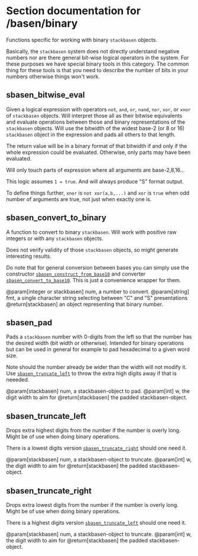 <!-- NOTE! This file is autogenerated from files under stack/maximasrc do not edit here. -->
# Section documentation for /basen/binary

Functions specific for working with binary `stackbasen` objects.

Basically, the `stackbasen` system does not directly understand negative
numbers nor are there general bit-wise logical operators in the system. For
these purposes we have special binary tools in this category. The common thing
for these tools is that you need to describe the number of bits in your numbers
otherwise things won't work.


## sbasen_bitwise_eval<a id='sbasen_bitwise_eval'></a>

Given a logical expression with operators `not`, `and`, `or`, `nand`, `nor`,
`xor`, or `xnor` of `stackbasen` objects. Will interpret those all as their
bitwise equivalents and evaluate operations between those and binary
representations of the `stackbasen` objects. Will use the bitwidth of
the widest base-2 (or 8 or 16) `stackbasen` object in the expression and
pads all others to that length.

The return value will be in a binary format of that bitwidth if and only if
the whole expression could be evaluated. Otherwise, only parts may have been
evaluated.

Will only touch parts of expression where all arguments are base-2,8,16...

This logic assumes `1 = true`. And will always produce "S" format output.

To define things further, `xnor` is `not xor(a,b,...)` and `xor` is `true`
when odd number of arguments are true, not just when exactly one is.


## sbasen_convert_to_binary<a id='sbasen_convert_to_binary'></a>

A function to convert to binary `stackbasen`. Will work with positive
raw integers or with any `stackbasen` objects.

Does not verify validity of those `stackbasen` objects, so might generate
interesting results.

Do note that for general conversion between bases you can simply use
the constructor [`sbasen_construct_from_base10`](../index.md#sbasen_construct_from_base10) and converter
[`sbasen_convert_to_base10`](../index.md#sbasen_convert_to_base10). This is just a convenience wrapper for them.

@param[integer or stackbasen] num, a number to convert.
@param[string] fmt, a single character string selecting between "C" and "S"
               presentations
@return[stackbasen] an object representing that binary number.


## sbasen_pad<a id='sbasen_pad'></a>

Pads a `stackbasen` number with 0-digits from the left so that the number
has the desired width (bit width or otherwise). Intended for binary
operations but can be used in general for example to pad hexadecimal to
a given word size.

Note should the number already be wider than the width will not modify it.
Use [`sbasen_truncate_left`](#sbasen_truncate_left) to throw the extra high digits away if that is
neeeded.

@param[stackbasen] num, a stackbasen-object to pad.
@param[int] w, the digit width to aim for
@return[stackbasen] the padded stackbasen-object.


## sbasen_truncate_left<a id='sbasen_truncate_left'></a>

Drops extra highest digits from the number if the number is overly long.
Might be of use when doing binary operations.

There is a lowest digits version [`sbasen_truncate_right`](#sbasen_truncate_right) should one need it.

@param[stackbasen] num, a stackbasen-object to truncate.
@param[int] w, the digit width to aim for
@return[stackbasen] the padded stackbasen-object.


## sbasen_truncate_right<a id='sbasen_truncate_right'></a>

Drops extra lowest digits from the number if the number is overly long.
Might be of use when doing binary operations.

There is a highest digits version [`sbasen_truncate_left`](#sbasen_truncate_left) should one need it.

@param[stackbasen] num, a stackbasen-object to truncate.
@param[int] w, the digit width to aim for
@return[stackbasen] the padded stackbasen-object.

